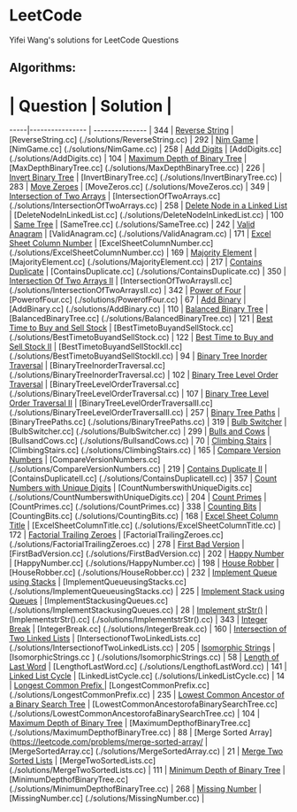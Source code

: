 # LeetCode
Yifei Wang's solutions for LeetCode Questions

## Algorithms:
 #  | Question           |  Solution       | 
 -----|---------------- | --------------- |
 344 | [Reverse String](https://leetcode.com/problems/reverse-string/) | [ReverseString.cc] (./solutions/ReverseString.cc) |
 292 | [Nim Game](https://leetcode.com/problems/nim-game/) | [NimGame.cc] (./solutions/NimGame.cc) |
 258 | [Add Digits](https://leetcode.com/problems/add-digits/) | [AddDigits.cc] (./solutions/AddDigits.cc) |
 104 | [Maximum Depth of Binary Tree](https://leetcode.com/problems/maximum-depth-of-binary-tree/) | [MaxDepthBinaryTree.cc] (./solutions/MaxDepthBinaryTree.cc) |
 226 | [Invert Binary Tree](https://leetcode.com/problems/invert-binary-tree/) | [InvertBinaryTree.cc] (./solutions/InvertBinaryTree.cc) |
 283 | [Move Zeroes](https://leetcode.com/problems/move-zeroes/) | [MoveZeros.cc] (./solutions/MoveZeros.cc) |
 349 | [Intersection of Two Arrays](https://leetcode.com/problems/intersection-of-two-arrays/) | [IntersectionOfTwoArrays.cc] (./solutions/IntersectionOfTwoArrays.cc) |
 258 | [Delete Node in a Linked List](https://leetcode.com/problems/delete-node-in-a-linked-list/) | [DeleteNodeInLinkedList.cc] (./solutions/DeleteNodeInLinkedList.cc) |
 100 | [Same Tree](https://leetcode.com/problems/same-tree/) | [SameTree.cc] (./solutions/SameTree.cc) |
 242 | [Valid Anagram](https://leetcode.com/problems/valid-anagram/) | [ValidAnagram.cc] (./solutions/ValidAnagram.cc) |
 171 | [Excel Sheet Column Number](https://leetcode.com/problems/excel-sheet-column-number/) | [ExcelSheetColumnNumber.cc] (./solutions/ExcelSheetColumnNumber.cc) |
 169 | [Majority Element](https://leetcode.com/problems/majority-element/) | [MajorityElement.cc] (./solutions/MajorityElement.cc) |
 217 | [Contains Duplicate](https://leetcode.com/problems/contains-duplicate/) | [ContainsDuplicate.cc] (./solutions/ContainsDuplicate.cc) |
 350 | [Intersection Of Two Arrays II](https://leetcode.com/problems/intersection-of-two-arrays-ii/) | [IntersectionOfTwoArraysII.cc] (./solutions/IntersectionOfTwoArraysII.cc) |
 342 | [Power of Four](https://leetcode.com/problems/power-of-four/) | [PowerofFour.cc] (./solutions/PowerofFour.cc) |
 67 | [Add Binary](https://leetcode.com/problems/add-binary/) | [AddBinary.cc] (./solutions/AddBinary.cc) |
 110 | [Balanced Binary Tree](https://leetcode.com/problems/balanced-binary-tree/) | [BalancedBinaryTree.cc] (./solutions/BalancedBinaryTree.cc) |
 121 | [Best Time to Buy and Sell Stock](https://leetcode.com/problems/best-time-to-buy-and-sell-stock/) | [BestTimetoBuyandSellStock.cc] (./solutions/BestTimetoBuyandSellStock.cc) |
 122 | [Best Time to Buy and Sell Stock II](https://leetcode.com/problems/best-time-to-buy-and-sell-stock-ii/) | [BestTimetoBuyandSellStockII.cc] (./solutions/BestTimetoBuyandSellStockII.cc) |
 94 | [Binary Tree Inorder Traversal](https://leetcode.com/problems/binary-tree-inorder-traversal/) | [BinaryTreeInorderTraversal.cc] (./solutions/BinaryTreeInorderTraversal.cc) |
 102 | [Binary Tree Level Order Traversal](https://leetcode.com/problems/binary-tree-level-order-traversal/) | [BinaryTreeLevelOrderTraversal.cc] (./solutions/BinaryTreeLevelOrderTraversal.cc) |
 107 | [Binary Tree Level Order Traversal II](https://leetcode.com/problems/binary-tree-level-order-traversal-ii/) | [BinaryTreeLevelOrderTraversalII.cc] (./solutions/BinaryTreeLevelOrderTraversalII.cc) |
 257 | [Binary Tree Paths](https://leetcode.com/problems/binary-tree-paths/) | [BinaryTreePaths.cc] (./solutions/BinaryTreePaths.cc) |
 319 | [Bulb Switcher](https://leetcode.com/problems/bulb-switcher/) | [BulbSwitcher.cc] (./solutions/BulbSwitcher.cc) |
 299 | [Bulls and Cows](https://leetcode.com/problems/bulls-and-cows/) | [BullsandCows.cc] (./solutions/BullsandCows.cc) |
 70 | [Climbing Stairs](https://leetcode.com/problems/climbing-stairs/) | [ClimbingStairs.cc] (./solutions/ClimbingStairs.cc) |
 165 | [Compare Version Numbers](https://leetcode.com/problems/compare-version-numbers/) | [CompareVersionNumbers.cc] (./solutions/CompareVersionNumbers.cc) |
 219 | [Contains Duplicate II](https://leetcode.com/problems/contains-duplicate-ii/) | [ContainsDuplicateII.cc] (./solutions/ContainsDuplicateII.cc) |
 357 | [Count Numbers with Unique Digits](https://leetcode.com/problems/count-numbers-with-unique-digits/) | [CountNumberswithUniqueDigits.cc] (./solutions/CountNumberswithUniqueDigits.cc) |
 204 | [Count Primes](https://leetcode.com/problems/count-primes/) | [CountPrimes.cc] (./solutions/CountPrimes.cc) |
  338 | [Counting Bits](https://leetcode.com/problems/counting-bits/) | [CountingBits.cc] (./solutions/CountingBits.cc) |
 168 | [Excel Sheet Column Title](https://leetcode.com/problems/excel-sheet-column-title/) | [ExcelSheetColumnTitle.cc] (./solutions/ExcelSheetColumnTitle.cc) |
 172 | [Factorial Trailing Zeroes](https://leetcode.com/problems/factorial-trailing-zeroes/) | [FactorialTrailingZeroes.cc] (./solutions/FactorialTrailingZeroes.cc) |
 278 | [First Bad Version](https://leetcode.com/problems/first-bad-version/) | [FirstBadVersion.cc] (./solutions/FirstBadVersion.cc) |
 202 | [Happy Number](https://leetcode.com/problems/happy-number/) | [HappyNumber.cc] (./solutions/HappyNumber.cc) |
 198 | [House Robber](https://leetcode.com/problems/house-robber/) | [HouseRobber.cc] (./solutions/HouseRobber.cc) |
 232 | [Implement Queue using Stacks](https://leetcode.com/problems/implement-queue-using-stacks/) | [ImplementQueueusingStacks.cc] (./solutions/ImplementQueueusingStacks.cc) |
 225 | [Implement Stack using Queues](https://leetcode.com/problems/implement-stack-using-queues/) | [ImplementStackusingQueues.cc] (./solutions/ImplementStackusingQueues.cc) |
 28 | [Implement strStr()](https://leetcode.com/problems/implement-strstr/) | [ImplementstrStr().cc] (./solutions/ImplementstrStr().cc) |
 343 | [Integer Break](https://leetcode.com/problems/integer-break/) | [IntegerBreak.cc] (./solutions/IntegerBreak.cc) |
160 | [Intersection of Two Linked Lists](https://leetcode.com/problems/intersection-of-two-linked-lists/) | [IntersectionofTwoLinkedLists.cc] (./solutions/IntersectionofTwoLinkedLists.cc) |
 205 | [Isomorphic Strings](https://leetcode.com/problems/isomorphic-strings/) | [IsomorphicStrings.cc	] (./solutions/IsomorphicStrings.cc) |
 58 | [Length of Last Word](https://leetcode.com/problems/length-of-last-word/) | [LengthofLastWord.cc] (./solutions/LengthofLastWord.cc) |
 141 | [Linked List Cycle](https://leetcode.com/problems/linked-list-cycle/) | [LinkedListCycle.cc] (./solutions/LinkedListCycle.cc) |
 14 | [Longest Common Prefix ](https://leetcode.com/problems/longest-common-prefix/) | [LongestCommonPrefix.cc] (./solutions/LongestCommonPrefix.cc) |
 235 | [Lowest Common Ancestor of a Binary Search Tree](https://leetcode.com/problems/lowest-common-ancestor-of-a-binary-search-tree/) | [LowestCommonAncestorofaBinarySearchTree.cc] (./solutions/LowestCommonAncestorofaBinarySearchTree.cc) |
 104 | [Maximum Depth of Binary Tree](https://leetcode.com/problems/maximum-depth-of-binary-tree/) | [MaximumDepthofBinaryTree.cc] (./solutions/MaximumDepthofBinaryTree.cc) |
 88 | [Merge Sorted Array](https://leetcode.com/problems/merge-sorted-array/ | [MergeSortedArray.cc] (./solutions/MergeSortedArray.cc) |
 21 | [Merge Two Sorted Lists](https://leetcode.com/problems/merge-two-sorted-lists/) | [MergeTwoSortedLists.cc] (./solutions/MergeTwoSortedLists.cc) |
 111 | [Minimum Depth of Binary Tree](https://leetcode.com/problems/minimum-depth-of-binary-tree/) | [MinimumDepthofBinaryTree.cc] (./solutions/MinimumDepthofBinaryTree.cc) |
 268 | [Missing Number](https://leetcode.com/problems/missing-number/) | [MissingNumber.cc] (./solutions/MissingNumber.cc) |

